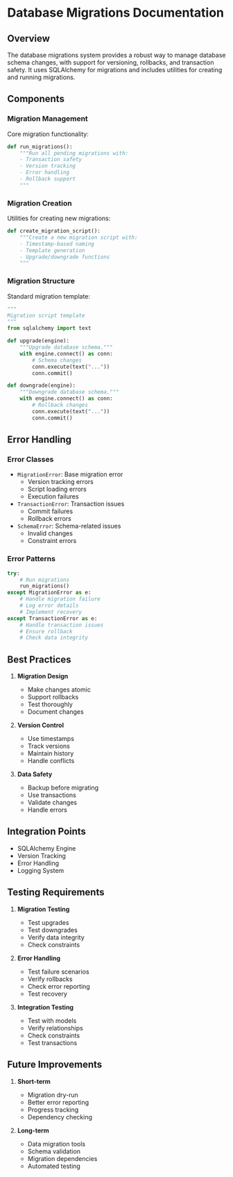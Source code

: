# Database Migrations Documentation

## Overview
The database migrations system provides a robust way to manage database schema changes, with support for versioning, rollbacks, and transaction safety. It uses SQLAlchemy for migrations and includes utilities for creating and running migrations.

## Components

### Migration Management
Core migration functionality:

```python
def run_migrations():
    """Run all pending migrations with:
    - Transaction safety
    - Version tracking
    - Error handling
    - Rollback support
    """
```

### Migration Creation
Utilities for creating new migrations:

```python
def create_migration_script():
    """Create a new migration script with:
    - Timestamp-based naming
    - Template generation
    - Upgrade/downgrade functions
    """
```

### Migration Structure
Standard migration template:

```python
"""
Migration script template
"""
from sqlalchemy import text

def upgrade(engine):
    """Upgrade database schema."""
    with engine.connect() as conn:
        # Schema changes
        conn.execute(text("..."))
        conn.commit()

def downgrade(engine):
    """Downgrade database schema."""
    with engine.connect() as conn:
        # Rollback changes
        conn.execute(text("..."))
        conn.commit()
```

## Error Handling

### Error Classes
- `MigrationError`: Base migration error
  - Version tracking errors
  - Script loading errors
  - Execution failures
- `TransactionError`: Transaction issues
  - Commit failures
  - Rollback errors
- `SchemaError`: Schema-related issues
  - Invalid changes
  - Constraint errors

### Error Patterns
```python
try:
    # Run migrations
    run_migrations()
except MigrationError as e:
    # Handle migration failure
    # Log error details
    # Implement recovery
except TransactionError as e:
    # Handle transaction issues
    # Ensure rollback
    # Check data integrity
```

## Best Practices

1. **Migration Design**
   - Make changes atomic
   - Support rollbacks
   - Test thoroughly
   - Document changes

2. **Version Control**
   - Use timestamps
   - Track versions
   - Maintain history
   - Handle conflicts

3. **Data Safety**
   - Backup before migrating
   - Use transactions
   - Validate changes
   - Handle errors

## Integration Points
- SQLAlchemy Engine
- Version Tracking
- Error Handling
- Logging System

## Testing Requirements

1. **Migration Testing**
   - Test upgrades
   - Test downgrades
   - Verify data integrity
   - Check constraints

2. **Error Handling**
   - Test failure scenarios
   - Verify rollbacks
   - Check error reporting
   - Test recovery

3. **Integration Testing**
   - Test with models
   - Verify relationships
   - Check constraints
   - Test transactions

## Future Improvements

1. **Short-term**
   - Migration dry-run
   - Better error reporting
   - Progress tracking
   - Dependency checking

2. **Long-term**
   - Data migration tools
   - Schema validation
   - Migration dependencies
   - Automated testing 